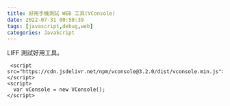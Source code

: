 ```yaml
---
title: 好用手機測試 WEB 工具(VConsole)
date: 2022-07-31 00:50:39
tags: [javascript,debug,web]
categories: JavaScript
---
```


LIFF 測試好用工具。

<!--more-->

```htmlembedded=
 <script src="https://cdn.jsdelivr.net/npm/vconsole@3.2.0/dist/vconsole.min.js"></script>
<script>
  var vConsole = new VConsole();
</script>
```